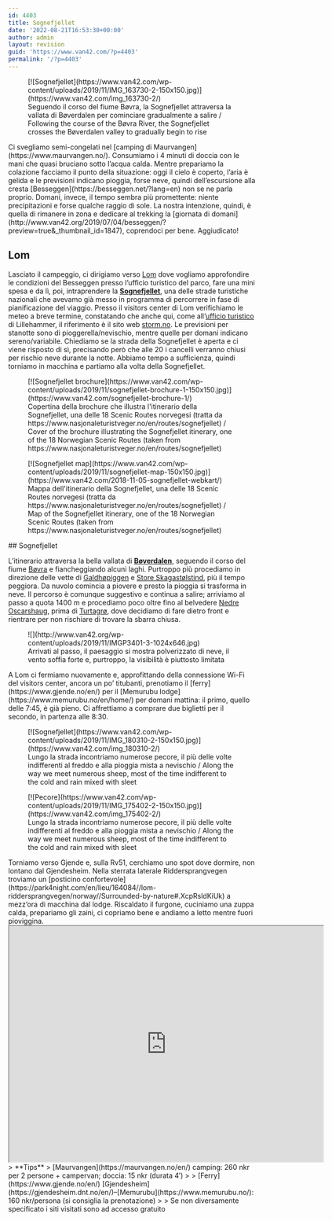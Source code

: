 ```yaml
---
id: 4403
title: Sognefjellet
date: '2022-08-21T16:53:30+00:00'
author: admin
layout: revision
guid: 'https://www.van42.com/?p=4403'
permalink: '/?p=4403'
---
```


<div class="wp-container-5796 wp-block-columns has-2-columns"><div class="wp-container-5794 wp-block-column"><div class="wp-block-dgwt-justified-gallery"><div class="gallery galleryid-4403 gallery-columns-3 gallery-size-thumbnail" id="gallery-10840"><figure class="gallery-item"><div class="gallery-icon landscape"> [![Sognefjellet](https://www.van42.com/wp-content/uploads/2019/11/IMG_163730-2-150x150.jpg)](https://www.van42.com/img_163730-2/) </div> <figcaption class="wp-caption-text gallery-caption" id="gallery-10840-2334"> Seguendo il corso del fiume Bøvra, la Sognefjellet attraversa la vallata di Bøverdalen per cominciare gradualmente a salire / Following the course of the Bøvra River, the Sognefjellet crosses the Bøverdalen valley to gradually begin to rise </figcaption></figure> </div></div>Ci svegliamo semi-congelati nel [camping di Maurvangen](https://www.maurvangen.no/). Consumiamo i 4 minuti di doccia con le mani che quasi bruciano sotto l’acqua calda. Mentre prepariamo la colazione facciamo il punto della situazione: oggi il cielo è coperto, l’aria è gelida e le previsioni indicano pioggia, forse neve, quindi dell’escursione alla cresta [Besseggen](https://besseggen.net/?lang=en) non se ne parla proprio. Domani, invece, il tempo sembra più promettente: niente precipitazioni e forse qualche raggio di sole. La nostra intenzione, quindi, è quella di rimanere in zona e dedicare al trekking la [giornata di domani](http://www.van42.org/2019/07/04/besseggen/?preview=true&_thumbnail_id=1847), coprendoci per bene. Aggiudicato!

## Lom

Lasciato il campeggio, ci dirigiamo verso [Lom](https://en.wikipedia.org/wiki/Lom,_Norway) dove vogliamo approfondire le condizioni del Besseggen presso l’ufficio turistico del parco, fare una mini spesa e da lì, poi, intraprendere la **[Sognefjellet](https://www.nasjonaleturistveger.no/en/routes/sognefjellet)**, una delle strade turistiche nazionali che avevamo già messo in programma di percorrere in fase di pianificazione del viaggio. Presso il visitors center di Lom verifichiamo le meteo a breve termine, constatando che anche qui, come all’[ufficio turistico](https://en.lillehammer.com/?_ga=2.220187929.1600739022.1563625152-1046737073.1563625152) di Lillehammer, il riferimento è il sito web [storm.no](http://www.storm.no). Le previsioni per stanotte sono di pioggerella/nevischio, mentre quelle per domani indicano sereno/variabile. Chiediamo se la strada della Sognefjellet è aperta e ci viene risposto di sì, precisando però che alle 20 i cancelli verranno chiusi per rischio neve durante la notte. Abbiamo tempo a sufficienza, quindi torniamo in macchina e partiamo alla volta della Sognefjellet.

<div class="wp-block-dgwt-justified-gallery"><div class="gallery galleryid-4403 gallery-columns-3 gallery-size-thumbnail" id="gallery-10841"><figure class="gallery-item"><div class="gallery-icon portrait"> [![Sognefjellet brochure](https://www.van42.com/wp-content/uploads/2019/11/sognefjellet-brochure-1-150x150.jpg)](https://www.van42.com/sognefjellet-brochure-1/) </div> <figcaption class="wp-caption-text gallery-caption" id="gallery-10841-2342"> Copertina della brochure che illustra l'itinerario della Sognefjellet, una delle 18 Scenic Routes norvegesi (tratta da https://www.nasjonaleturistveger.no/en/routes/sognefjellet) / Cover of the brochure illustrating the Sognefjellet itinerary, one of the 18 Norwegian Scenic Routes (taken from https://www.nasjonaleturistveger.no/en/routes/sognefjellet) </figcaption></figure><figure class="gallery-item"><div class="gallery-icon landscape"> [![Sognefjellet map](https://www.van42.com/wp-content/uploads/2019/11/sognefjellet-map-150x150.jpg)](https://www.van42.com/2018-11-05-sognefjellet-webkart/) </div> <figcaption class="wp-caption-text gallery-caption" id="gallery-10841-2343"> Mappa dell'itinerario della Sognefjellet, una delle 18 Scenic Routes norvegesi (tratta da https://www.nasjonaleturistveger.no/en/routes/sognefjellet) / Map of the Sognefjellet itinerary, one of the 18 Norwegian Scenic Routes (taken from https://www.nasjonaleturistveger.no/en/routes/sognefjellet) </figcaption></figure> </div></div>## Sognefjellet

L’itinerario attraversa la bella vallata di **[Bøverdalen](https://en.wikipedia.org/wiki/B%C3%B8verdal)**, seguendo il corso del fiume [Bøvra](https://en.wikipedia.org/wiki/B%C3%B8vra) e fiancheggiando alcuni laghi. Purtroppo più procediamo in direzione delle vette di [Galdhøpiggen](https://en.wikipedia.org/wiki/Galdh%C3%B8piggen) e [Store Skagastølstind](https://en.wikipedia.org/wiki/Store_Skagast%C3%B8lstind), più il tempo peggiora. Da nuvolo comincia a piovere e presto la pioggia si trasforma in neve. Il percorso è comunque suggestivo e continua a salire; arriviamo al passo a quota 1400 m e procediamo poco oltre fino al belvedere [Nedre Oscarshaug](https://www.nasjonaleturistveger.no/en/routes/sognefjellet?attraction=Nedre%20Oscarshaug), prima di [Turtagrø](https://www.turtagro.no/), dove decidiamo di fare dietro front e rientrare per non rischiare di trovare la sbarra chiusa.

<figure class="wp-block-image">![](http://www.van42.org/wp-content/uploads/2019/11/IMGP3401-3-1024x646.jpg)<figcaption>Arrivati al passo, il paesaggio si mostra polverizzato di neve, il vento soffia forte e, purtroppo, la visibilità è piuttosto limitata</figcaption></figure>A Lom ci fermiamo nuovamente e, approfittando della connessione Wi-Fi del visitors center, ancora un po’ titubanti, prenotiamo il [ferry](https://www.gjende.no/en/) per il [Memurubu lodge](https://www.memurubu.no/en/home/) per domani mattina: il primo, quello delle 7:45, è già pieno. Ci affrettiamo a comprare due biglietti per il secondo, in partenza alle 8:30.

<div class="wp-block-dgwt-justified-gallery"><div class="gallery galleryid-4403 gallery-columns-3 gallery-size-thumbnail" id="gallery-10842"><figure class="gallery-item"><div class="gallery-icon landscape"> [![Sognefjellet](https://www.van42.com/wp-content/uploads/2019/11/IMG_180310-2-150x150.jpg)](https://www.van42.com/img_180310-2/) </div> <figcaption class="wp-caption-text gallery-caption" id="gallery-10842-2336"> Lungo la strada incontriamo numerose pecore, il più delle volte indifferenti al freddo e alla pioggia mista a nevischio / Along the way we meet numerous sheep, most of the time indifferent to the cold and rain mixed with sleet </figcaption></figure><figure class="gallery-item"><div class="gallery-icon landscape"> [![Pecore](https://www.van42.com/wp-content/uploads/2019/11/IMG_175402-2-150x150.jpg)](https://www.van42.com/img_175402-2/) </div> <figcaption class="wp-caption-text gallery-caption" id="gallery-10842-2335"> Lungo la strada incontriamo numerose pecore, il più delle volte indifferenti al freddo e alla pioggia mista a nevischio / Along the way we meet numerous sheep, most of the time indifferent to the cold and rain mixed with sleet </figcaption></figure> </div></div>Torniamo verso Gjende e, sulla Rv51, cerchiamo uno spot dove dormire, non lontano dal Gjendesheim. Nella sterrata laterale Riddersprangvegen troviamo un [posticino confortevole](https://park4night.com/en/lieu/164084//lom-riddersprangvegen/norway//Surrounded-by-nature#.XcpRsldKiUk) a mezz’ora di macchina dal lodge. Riscaldato il furgone, cuciniamo una zuppa calda, prepariamo gli zaini, ci copriamo bene e andiamo a letto mentre fuori pioviggina.

</div><div class="wp-container-5795 wp-block-column"><iframe height="480" loading="lazy" src="https://www.google.com/maps/d/u/0/embed?mid=16-HyIdpM1bTonArYKBydTBU1MINpmBP1" width="640"></iframe>> **Tips**  
> [Maurvangen](https://maurvangen.no/en/) camping: 260 nkr per 2 persone + campervan; doccia: 15 nkr (durata 4′)
> 
> [Ferry](https://www.gjende.no/en/) [Gjendesheim](https://gjendesheim.dnt.no/en/)–[Memurubu](https://www.memurubu.no/): 160 nkr/persona (si consiglia la prenotazione)
> 
> Se non diversamente specificato i siti visitati sono ad accesso gratuito

</div></div>